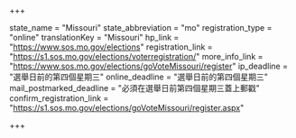 +++

state_name = "Missouri"
state_abbreviation = "mo"
registration_type = "online"
translationKey = "Missouri"
hp_link = "https://www.sos.mo.gov/elections"
registration_link = "https://s1.sos.mo.gov/elections/voterregistration/"
more_info_link = "https://www.sos.mo.gov/elections/goVoteMissouri/register"
ip_deadline = "選舉日前的第四個星期三"
online_deadline = "選舉日前的第四個星期三"
mail_postmarked_deadline = "必須在選舉日前第四個星期三蓋上郵戳"
confirm_registration_link = "https://s1.sos.mo.gov/elections/goVoteMissouri/register.aspx"

+++